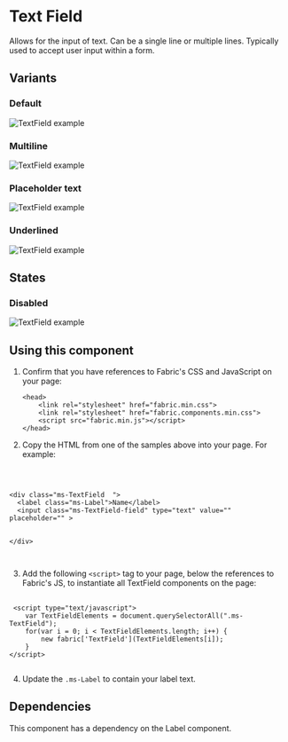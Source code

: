 # Text Field
Allows for the input of text. Can be a single line or multiple lines. Typically used to accept user input within a form.

## Variants

### Default


![TextField example](https://raw.githubusercontent.com/OfficeDev/office-ui-fabric-js/master/ghdocs/component_images/TextField-default.png)


### Multiline


![TextField example](https://raw.githubusercontent.com/OfficeDev/office-ui-fabric-js/master/ghdocs/component_images/TextField-multiline.png)


### Placeholder text


![TextField example](https://raw.githubusercontent.com/OfficeDev/office-ui-fabric-js/master/ghdocs/component_images/TextField-placeholdertext.png)


### Underlined


![TextField example](https://raw.githubusercontent.com/OfficeDev/office-ui-fabric-js/master/ghdocs/component_images/TextField-underlined.png)


## States

### Disabled


![TextField example](https://raw.githubusercontent.com/OfficeDev/office-ui-fabric-js/master/ghdocs/component_images/TextField-disabled.png)


## Using this component
1. Confirm that you have references to Fabric's CSS and JavaScript on your page:
    ```
    <head>
        <link rel="stylesheet" href="fabric.min.css">
        <link rel="stylesheet" href="fabric.components.min.css">
        <script src="fabric.min.js"></script>
    </head>
    ```
2. Copy the HTML from one of the samples above into your page. For example:

<pre>
    <code>
 

&lt;div class&#x3D;&quot;ms-TextField  &quot;&gt;
  &lt;label class&#x3D;&quot;ms-Label&quot;&gt;Name&lt;/label&gt;
  &lt;input class&#x3D;&quot;ms-TextField-field&quot; type&#x3D;&quot;text&quot; value&#x3D;&quot;&quot; placeholder&#x3D;&quot;&quot; &gt;
  
  
&lt;/div&gt;

    </code>
</pre>

3. Add the following `<script>` tag to your page, below the references to Fabric's JS, to instantiate all TextField components on the page:

<pre>
    <code>
 &lt;script type&#x3D;&quot;text/javascript&quot;&gt;
    var TextFieldElements &#x3D; document.querySelectorAll(&quot;.ms-TextField&quot;);
    for(var i &#x3D; 0; i &lt; TextFieldElements.length; i++) {
        new fabric[&#x27;TextField&#x27;](TextFieldElements[i]);
    }
&lt;/script&gt;
    </code>
</pre>

4. Update the `.ms-Label` to contain your label text.

## Dependencies
This component has a dependency on the Label component.
